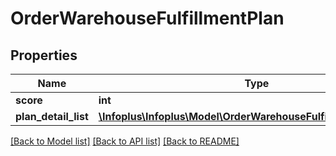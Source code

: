 # OrderWarehouseFulfillmentPlan

## Properties
Name | Type | Description | Notes
------------ | ------------- | ------------- | -------------
**score** | **int** |  | [optional] 
**plan_detail_list** | [**\Infoplus\Infoplus\Model\OrderWarehouseFulfillmentPlanDetail[]**](OrderWarehouseFulfillmentPlanDetail.md) |  | 

[[Back to Model list]](../README.md#documentation-for-models) [[Back to API list]](../README.md#documentation-for-api-endpoints) [[Back to README]](../README.md)


